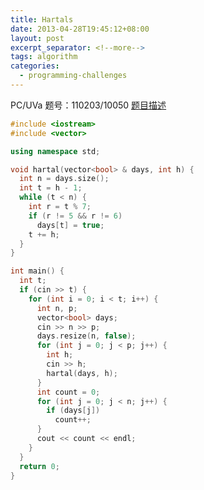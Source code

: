 ```yaml
---
title: Hartals
date: 2013-04-28T19:45:12+08:00
layout: post
excerpt_separator: <!--more-->
tags: algorithm
categories:
  - programming-challenges
---
```

PC/UVa 题号：110203/10050 <a href="http://uva.onlinejudge.org/index.php?option=com_onlinejudge&Itemid=8&category=30&page=show_problem&problem=991" target="_blank">题目描述</a><!--more-->

```cpp
#include <iostream>
#include <vector>

using namespace std;

void hartal(vector<bool> & days, int h) {
  int n = days.size();
  int t = h - 1;
  while (t < n) {
    int r = t % 7;
    if (r != 5 && r != 6)
      days[t] = true;
    t += h;
  }
}

int main() {
  int t;
  if (cin >> t) {
    for (int i = 0; i < t; i++) {
      int n, p;
      vector<bool> days;
      cin >> n >> p;
      days.resize(n, false);
      for (int j = 0; j < p; j++) {
        int h;
        cin >> h;
        hartal(days, h);
      }
      int count = 0;
      for (int j = 0; j < n; j++) {
        if (days[j])
          count++;
      }
      cout << count << endl;
    }
  }
  return 0;
}
```

